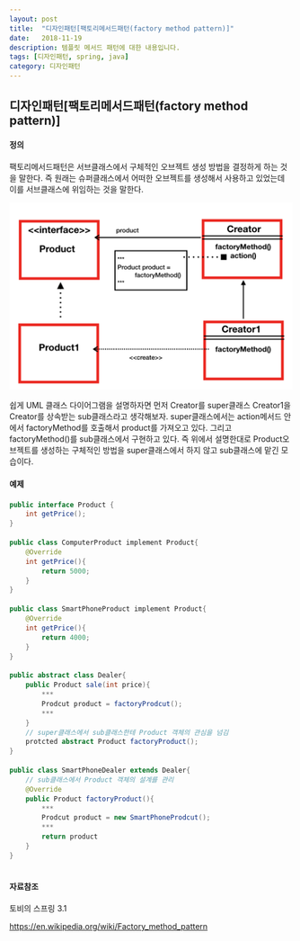 ```yaml
---
layout: post
title:  "디자인패턴[팩토리메서드패턴(factory method pattern)]"
date:   2018-11-19
description: 템플릿 메서드 패턴에 대한 내용입니다.
tags: [디자인패턴, spring, java]
category: 디자인패턴
---
```




## 디자인패턴[팩토리메서드패턴(factory method pattern)]

#### 정의

팩토리메서드패턴은 서브클래스에서 구체적인 오브젝트 생성 방법을 결정하게 하는 것을 말한다. 즉 원래는 슈퍼클래스에서 어떠한 오브젝트를 생성해서 사용하고 있었는데 이를 서브클래스에 위임하는 것을 말한다. 



![image-20181117235157600](/assets/img/팩토리메서드패턴.png)

쉽게 UML 클래스 다이어그램을 설명하자면 먼저 Creator를 super클래스 Creator1을 Creator를 상속받는 sub클래스라고 생각해보자. super클래스에서는 action메서드 안에서 factoryMethod를 호출해서 product를 가져오고 있다. 그리고 factoryMethod()를 sub클래스에서 구현하고 있다. 즉 위에서 설명한대로 Product오브젝트를 생성하는 구체적인 방법을 super클래스에서 하지 않고 sub클래스에 맡긴 모습이다. 



#### 예제

```java
public interface Product {
 	int getPrice();
}

public class ComputerProduct implement Product{
    @Override
    int getPrice(){
        return 5000;
    }
}

public class SmartPhoneProduct implement Product{
    @Override
    int getPrice(){
        return 4000;
    }
}

public abstract class Dealer{
    public Product sale(int price){
        ***
        Prodcut product = factoryProdcut();
        ***
    }
    // super클래스에서 sub클래스한테 Product 객체의 관심을 넘김
	protcted abstract Product factoryProduct();
}

public class SmartPhoneDealer extends Dealer{
    // sub클래스에서 Product 객체의 설계를 관리
    @Override
   	public Product factoryProduct(){
		***
        Prodcut product = new SmartPhoneProdcut();
        ***
        return product
    }
}
 
```









#### 자료참조

토비의 스프링 3.1

https://en.wikipedia.org/wiki/Factory_method_pattern 